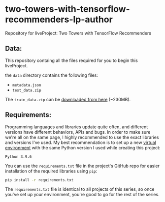 # two-towers-with-tensorflow-recommenders-lp-author
Repository for liveProject: Two Towers with TensorFlow Recommenders

## Data:
This repository containg all the files required for you to begin this liveProject.

the `data` directory contains the following files:
* `metadata.json`
* `test_data.zip`

The `train_data.zip` can be [downloaded from here](https://lp-prod-resources.s3.us-west-2.amazonaws.com/866/train_data.zip) (~230MB).

## Requirements:
Programming languages and libraries update quite often, and different versions have different behaviors, APIs and bugs. In order to make sure we're all on the same page, I highly recommended to use the exact libraries and versions I've used. My best recommendation is to set up a new [virtual environment](https://docs.python.org/3/tutorial/venv.html) with the same Python version I used while creating this project: 
```
Python 3.9.6
```
You can use the `requirements.txt` file in the project's GitHub repo for easier installation of the required libraries using `pip`:
```bash
pip install -r requirements.txt
```
The `requirements.txt` file is identical to all projects of this series, so once you've set up your environment, you're good to go for the rest of the series. 
